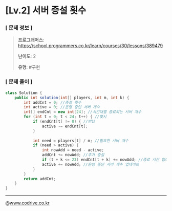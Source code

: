 # [Lv.2] 서버 증설 횟수

### [ 문제 정보 ]
> **프로그래머스**: https://school.programmers.co.kr/learn/courses/30/lessons/389479
> 
> **난이도**: 2
>
> **유형**: #구현


### [ 문제 풀이 ]
```Java
class Solution {
    public int solution(int[] players, int m, int k) {
        int addCnt = 0; //증설 횟수
        int active = 0; //운영 중인 서버 개수
        int[] endCnt = new int[24]; //시간대별 종료되는 서버 개수
        for (int t = 0; t < 24; t++) { //몇시
            if (endCnt[t] != 0) { //반납
                active -= endCnt[t];
            }
            
            int need = players[t] / m; //필요한 서버 개수
            if (need > active) {
                int nowAdd = need - active;
                addCnt += nowAdd; //추가 증설
                if (t + k <= 23) endCnt[t + k] += nowAdd; //종료 시간 업데이트
                active += nowAdd; //운영 중인 서버 개수 업데이트
            }
        }
        return addCnt;
    }
}
```


---
@www.codrive.co.kr